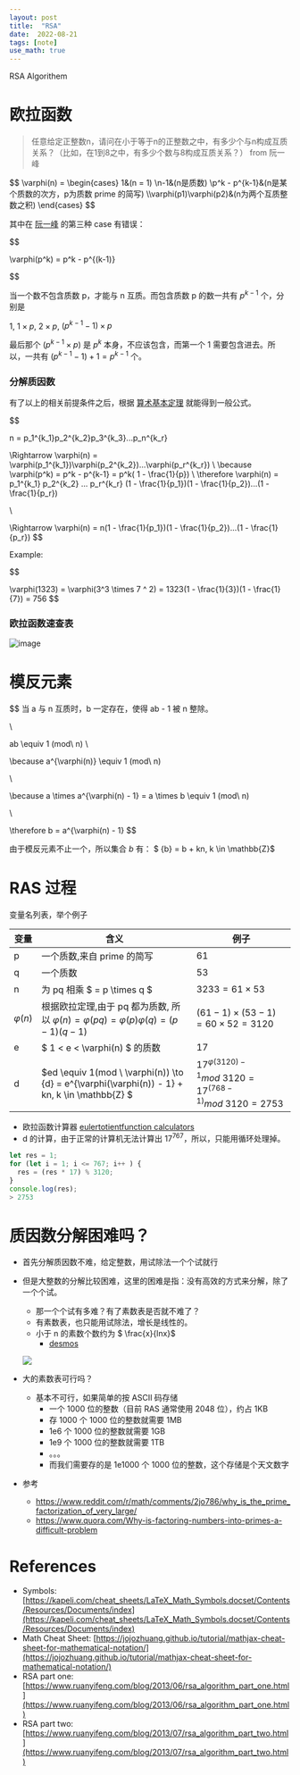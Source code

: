 ```yaml
---
layout: post
title:  "RSA"
date:  2022-08-21
tags: [note]
use_math: true
---
```


RSA Algorithem


# 欧拉函数

> 任意给定正整数n，请问在小于等于n的正整数之中，有多少个与n构成互质关系？（比如，在1到8之中，有多少个数与8构成互质关系？） from 阮一峰

\$\$
\varphi(n) =
\begin{cases}
  1&(n = 1)
  \\n-1&(n是质数)
  \\p^k - p^{k-1}&(n是某个质数的次方，p为质数 prime 的简写)
  \\\varphi(p1)\varphi(p2)&(n为两个互质整数之积)
\end{cases}
\$\$


其中在 [阮一峰](https://www.ruanyifeng.com/blog/2013/06/rsa_algorithm_part_one.html) 的第三种 case 有错误：

$$

\varphi(p^k) = p^k - p^{(k-1)}

$$

当一个数不包含质数 p，才能与 n 互质。而包含质数 p 的数一共有 $p^{k-1}$ 个，分别是

$1$, $1 \times p$, $2 \times p$, $(p^{k-1} - 1) \times p$

最后那个 $(p^{k-1} \times p)$ 是 $p^k$ 本身，不应该包含，而第一个 $1$ 需要包含进去。所以，一共有 $(p^{k-1}-1) + 1 = p^{k-1}$ 个。


### 分解质因数

有了以上的相关前提条件之后，根据 [算术基本定理](https://baike.baidu.com/item/%E7%AE%97%E6%9C%AF%E5%9F%BA%E6%9C%AC%E5%AE%9A%E7%90%86/10920095) 就能得到一般公式。

$$

n = p_1^{k_1}p_2^{k_2}p_3^{k_3}...p_n^{k_r}

\Rightarrow \varphi(n) = \varphi(p_1^{k_1})\varphi(p_2^{k_2})...\varphi(p_r^{k_r})
\\
\because \varphi(p^k) = p^k - p^{k-1} = p^k( 1 - \frac{1}{p})
\\
\therefore \varphi(n) = p_1^{k_1} p_2^{k_2} ... p_r^{k_r} (1 - \frac{1}{p_1})(1 - \frac{1}{p_2})...(1 - \frac{1}{p_r})

\\

\Rightarrow \varphi(n) = n(1 - \frac{1}{p_1})(1 - \frac{1}{p_2})...(1 - \frac{1}{p_r})
$$

Example:

$$

\varphi(1323) = \varphi(3^3 \times 7 ^ 2) = 1323(1 - \frac{1}{3})(1 - \frac{1}{7}) = 756
$$

### 欧拉函数速查表

![image](https://user-images.githubusercontent.com/7157346/186063336-055de6d3-3663-46ba-9c75-73df6d4e0df6.png)

# 模反元素

$$
当 a 与 n 互质时，b 一定存在，使得 ab - 1 被 n 整除。

\\

ab \equiv 1 (mod\ n)
\\

\because a^{\varphi(n)} \equiv 1 (mod\ n)

\\

\because a \times a^{\varphi(n) - 1} = a \times b \equiv 1 (mod\ n)

\\

\therefore b = a^{\varphi(n) - 1}
$$

由于模反元素不止一个，所以集合 $b$ 有： $ \{b\} = b + kn, k \in \mathbb{Z}$

# RAS 过程

变量名列表，举个例子

| 变量           | 含义         | 例子 |
| -----------   | -----------  | --- |
| p             | 一个质数,来自 prime 的简写  | 61 |
| q             | 一个质数      | 53 |
| n             | 为 pq 相乘 $ = p \times q $  | $3233 = 61 \times 53$ |
| $\varphi(n)$  | 根据欧拉定理,由于 pq 都为质数, 所以 $\varphi(n) = \varphi(pq) = \varphi(p) \varphi(q) = (p-1)(q-1)$ | $(61 - 1) \times (53 - 1) = 60 \times 52 = 3120$ |
| e             | $ 1 < e < \varphi(n) $ 的质数 | 17 |
| d             | $ed \equiv 1(mod \ \varphi(n)) \to \{d\} = e^{\varphi(\varphi(n)) - 1} + kn, k \in \mathbb{Z} $ | $17^{\varphi(3120) - 1} mod\ 3120 = 17^{(768-1)} mod\ 3120 = 2753$ |

* 欧拉函数计算器 [eulertotientfunction calculators](http://www.javascripter.net/math/calculators/eulertotientfunction.htm)
* d 的计算，由于正常的计算机无法计算出 $17^{767}$，所以，只能用循环处理掉。
```js
let res = 1;
for (let i = 1; i <= 767; i++ ) {
  res = (res * 17) % 3120;
}
console.log(res);
> 2753
```


# 质因数分解困难吗？

* 首先分解质因数不难，给定整数，用试除法一个个试就行
* 但是大整数的分解比较困难，这里的困难是指：没有高效的方式来分解，除了一个个试。
  * 那一个个试有多难？有了素数表是否就不难了？
  * 有素数表，也只能用试除法，增长是线性的。
  * 小于 n 的素数个数约为 $ \frac{x}{lnx}$
    * [desmos](https://www.desmos.com/calculator?lang=zh-CN)

  ![](https://user-images.githubusercontent.com/7157346/184782768-5981b8c9-3d10-4943-a695-e0d8f9ef744e.png)

* 大的素数表可行吗？
  * 基本不可行，如果简单的按 ASCII 码存储
    * 一个 1000 位的整数（目前 RAS 通常使用 2048 位），约占 1KB
    * 存 1000 个 1000 位的整数就需要 1MB
    * 1e6 个 1000 位的整数就需要 1GB
    * 1e9 个 1000 位的整数就需要 1TB
    * 。。。
    * 而我们需要存的是 1e1000 个 1000 位的整数，这个存储是个天文数字

* 参考
  * https://www.reddit.com/r/math/comments/2jo786/why_is_the_prime_factorization_of_very_large/
  * https://www.quora.com/Why-is-factoring-numbers-into-primes-a-difficult-problem


# References

* Symbols: [https://kapeli.com/cheat_sheets/LaTeX_Math_Symbols.docset/Contents/Resources/Documents/index](https://kapeli.com/cheat_sheets/LaTeX_Math_Symbols.docset/Contents/Resources/Documents/index)
* Math Cheat Sheet: [https://jojozhuang.github.io/tutorial/mathjax-cheat-sheet-for-mathematical-notation/](https://jojozhuang.github.io/tutorial/mathjax-cheat-sheet-for-mathematical-notation/)
* RSA part one: [https://www.ruanyifeng.com/blog/2013/06/rsa_algorithm_part_one.html](https://www.ruanyifeng.com/blog/2013/06/rsa_algorithm_part_one.html)
* RSA part two: [https://www.ruanyifeng.com/blog/2013/07/rsa_algorithm_part_two.html](https://www.ruanyifeng.com/blog/2013/07/rsa_algorithm_part_two.html)
